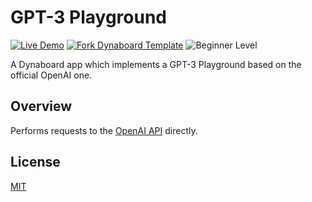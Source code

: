# GPT-3 Playground

[![Live Demo](https://img.shields.io/badge/live%20demo-view-green)](https://gpt3playground.dynaboard.app/) [![Fork Dynaboard Template](https://img.shields.io/badge/dynaboard-fork-purple)](https://dynaboard.new/dynaboard/dynaboard--gpt3-playground) ![Beginner Level](https://img.shields.io/badge/level-advanced-blue)

A Dynaboard app which implements a GPT-3 Playground based on the official OpenAI one.

## Overview

Performs requests to the [OpenAI API](https://beta.openai.com/docs/api-reference/completions) directly.

## License

[MIT](LICENSE)
